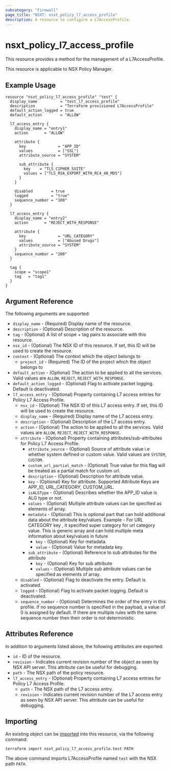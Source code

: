 ```yaml
---
subcategory: "Firewall"
page_title: "NSXT: nsxt_policy_l7_access_profile"
description: A resource to configure a L7AccessProfile.
---
```


# nsxt_policy_l7_access_profile

This resource provides a method for the management of a L7AccessProfile.

This resource is applicable to NSX Policy Manager.

## Example Usage

```hcl
resource "nsxt_policy_l7_access_profile" "test" {
  display_name          = "test_l7_access_profile"
  description           = "Terraform provisioned L7AccessProfile"
  default_action_logged = true
  default_action        = "ALLOW"

  l7_access_entry {
    display_name = "entry1"
    action       = "ALLOW"

    attribute {
      key              = "APP_ID"
      values           = ["SSL"]
      attribute_source = "SYSTEM"

      sub_attribute {
        key    = "TLS_CIPHER_SUITE"
        values = ["TLS_RSA_EXPORT_WITH_RC4_40_MD5"]
      }
    }

    disabled        = true
    logged          = "true"
    sequence_number = "100"
  }

  l7_access_entry {
    display_name = "entry2"
    action       = "REJECT_WITH_RESPONSE"

    attribute {
      key              = "URL_CATEGORY"
      values           = ["Abused Drugs"]
      attribute_source = "SYSTEM"
    }
    sequence_number = "200"
  }

  tag {
    scope = "scope1"
    tag   = "tag1"
  }
}
```

## Argument Reference

The following arguments are supported:

* `display_name` - (Required) Display name of the resource.
* `description` - (Optional) Description of the resource.
* `tag` - (Optional) A list of scope + tag pairs to associate with this resource.
* `nsx_id` - (Optional) The NSX ID of this resource. If set, this ID will be used to create the resource.
* `context` - (Optional) The context which the object belongs to
  * `project_id` - (Required) The ID of the project which the object belongs to
* `default_action` - (Optional) The action to be applied to all the services. Valid values are `ALLOW`, `REJECT`, `REJECT_WITH_RESPONSE`.
* `default_action_logged` - (Optional) Flag to activate packet logging. Default is deactivated.
* `l7_access_entry` - (Optional) Property containing L7 access entries for Policy L7 Access Profile.
  * `nsx_id` - (Optional) The NSX ID of this L7 access entry. If set, this ID will be used to create the resource.
  * `display_name` - (Required) Display name of the L7 access entry.
  * `description` - (Optional) Description of the L7 access entry.
  * `action` - (Optional) The action to be applied to all the services.  Valid values are `ALLOW`, `REJECT`, `REJECT_WITH_RESPONSE`.
  * `attribute` - (Optional) Property containing attributes/sub-attributes for Policy L7 Access Profile.
    * `attribute_source` - (Optional) Source of attribute value i.e whether system defined or custom value. Valid values are `SYSTEM`, `CUSTOM`.
    * `custom_url_partial_match` - (Optional) True value for this flag will be treated as a partial match for custom url.
    * `description` - (Optional) Description for attribute value.
    * `key` - (Optional) Key for attribute. Supported Attribute Keys are APP_ID, URL_CATEGORY, CUSTOM_URL.
    * `isALGType` - (Optional) Describes whether the APP_ID value is ALG type or not.
    * `values` - (Optional) Multiple attribute values can be specified as elements of array.
    * `metadata` - (Optional) This is optional part that can hold additional data about the attribute key/values. Example - For URL CATEGORY key , it specified super category for url category value. This is generic array and can hold multiple meta information about key/values in future
      * `key` - (Optional) Key for metadata.
      * `value` - (Optional) Value for metadata key.
    * `sub_attribute` - (Optional) Reference to sub attributes for the attribute
      * `key` - (Optional) Key for sub attribute
      * `values` - (Optional) Multiple sub attribute values can be specified as elements of array.
  * `disabled` - (Optional) Flag to deactivate the entry. Default is activated.
  * `logged` - (Optional) Flag to activate packet logging. Default is deactivated.
  * `sequence_number` - (Optional) Determines the order of the entry in this profile. If no sequence number is specified in the payload, a value of 0 is assigned by default. If there are multiple rules with the same sequence number then their order is not deterministic.

## Attributes Reference

In addition to arguments listed above, the following attributes are exported:

* `id` - ID of the resource.
* `revision` - Indicates current revision number of the object as seen by NSX API server. This attribute can be useful for debugging.
* `path` - The NSX path of the policy resource.
* `l7_access_entry` - (Optional) Property containing L7 access entries for Policy L7 Access Profile.
  * `path` - The NSX path of the L7 access entry.
  * `revision` - Indicates current revision number of the L7 access entry as seen by NSX API server. This attribute can be useful for debugging.

## Importing

An existing object can be [imported][docs-import] into this resource, via the following command:

[docs-import]: https://developer.hashicorp.com/terraform/cli/import

```shell
terraform import nsxt_policy_l7_access_profile.test PATH
```

The above command imports L7AccessProfile named `test` with the NSX path `PATH`.
